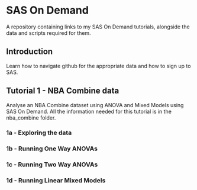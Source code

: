 # SAS On Demand
A repository containing links to my SAS On Demand tutorials, alongside the data and scripts required for them.

## Introduction
Learn how to navigate github for the appropriate data and how to sign up to SAS.

## Tutorial 1 - NBA Combine data
Analyse an NBA Combine dataset using ANOVA and Mixed Models using SAS On Demand. All the information needed for this tutorial is in the nba_combine folder.

### 1a - Exploring the data

### 1b - Running One Way ANOVAs

### 1c - Running Two Way ANOVAs

### 1d - Running Linear Mixed Models



